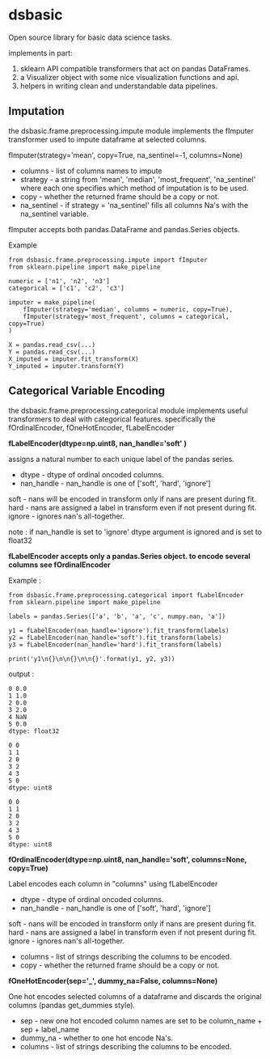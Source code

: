 # dsbasic
 
 Open source library for basic data science tasks.
 
implements in part:

1.  sklearn API compatible transformers that act on pandas DataFrames.
2.  a Visualizer object with some nice visualization functions and api.
3.  helpers in writing clean and understandable data pipelines.

## Imputation

the dsbasic.frame.preprocessing.impute module implements the fImputer transformer
used to impute dataframe at selected columns.

fImputer(strategy='mean', copy=True, na_sentinel=-1, columns=None)

* columns - list of columns names to impute
* strategy - a string from  'mean', 'median', 'most_frequent', 'na_sentinel' where each one specifies which method of imputation is to be used.
* copy - whether the returned frame should be a copy or not.
* na_sentinel - if strategy = 'na_sentinel' fills all columns Na's with the na_sentinel variable.

fImputer accepts both pandas.DataFrame and pandas.Series objects.

Example 

```
from dsbasic.frame.preprocessing.impute import fImputer
from sklearn.pipeline import make_pipeline

numeric = ['n1', 'n2', 'n3']
categorical = ['c1', 'c2', 'c3']

imputer = make_pipeline(
	fImputer(strategy='median', columns = numeric, copy=True),
	fImputer(strategy='most_frequent', columns = categorical, copy=True)
)

X = pandas.read_csv(...)
Y = pandas.read_csv(...)
X_imputed = imputer.fit_transform(X)
Y_imputed = imputer.transform(Y)
```
	


## Categorical Variable Encoding

the dsbasic.frame.preprocessing.categorical module implements useful transformers to 
deal with categorical features.
specifically the fOrdinalEncoder, fOneHotEncoder, fLabelEncoder

**fLabelEncoder(dtype=np.uint8, nan_handle='soft' )**

assigns a natural number to each unique label of the pandas series.
* dtype - dtype of ordinal oncoded columns.
* nan_handle - nan_handle is one of ['soft', 'hard', 'ignore']

soft - nans will be encoded in transform only if nans are present during fit.
hard - nans are assigned a label in transform even if not present during fit.
ignore - ignores nan's all-together.

note : if nan_handle is set to 'ignore' dtype argument is ignored and is set to float32

**fLabelEncoder accepts only a pandas.Series object.
to encode several columns see fOrdinalEncoder**

Example :
```
from dsbasic.frame.preprocessing.categorical import fLabelEncoder 
from sklearn.pipeline import make_pipeline

labels = pandas.Series(['a', 'b', 'a', 'c', numpy.nan, 'a'])

y1 = fLabelEncoder(nan_handle='ignore').fit_transform(labels)
y2 = fLabelEncoder(nan_handle='soft').fit_transform(labels)
y3 = fLabelEncoder(nan_handle='hard').fit_transform(labels)

print('y1\n{}\n\n{}\n\n{}'.format(y1, y2, y3))
```

output :
```
0 0.0 
1 1.0 
2 0.0 
3 2.0 
4 NaN 
5 0.0 
dtype: float32 

0 0 
1 1 
2 0 
3 2 
4 3 
5 0 
dtype: uint8 

0 0 
1 1 
2 0 
3 2 
4 3 
5 0 
dtype: uint8
```
**fOrdinalEncoder(dtype=np.uint8, nan_handle='soft', columns=None, copy=True)**

Label encodes each column in "columns" using fLabelEncoder

* dtype - dtype of ordinal oncoded columns.
* nan_handle - nan_handle is one of ['soft', 'hard', 'ignore']

soft - nans will be encoded in transform only if nans are present during fit.
hard - nans are assigned a label in transform even if not present during fit.
ignore - ignores nan's all-together.
* columns - list of strings describing the columns to be encoded.
* copy - whether the returned frame should be a copy or not.

**fOneHotEncoder(sep='_', dummy_na=False, columns=None)**

One hot encodes selected columns of a dataframe and discards the 
original columns (pandas get_dummies style). 

* sep - new one hot encoded column names are set to be column_name + sep + label_name
* dummy_na - whether to one hot encode Na's.
* columns -  list of strings describing the columns to be encoded.

